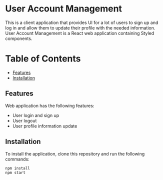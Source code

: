 # User Account Management

This is a client application that provides UI for a lot of users to sign up and log in and allow them to update their profile with the needed information. User Account Management is a React web application containing Styled components.

# Table of Contents

- [Features](#features)
- [Installation](#installation)

## Features

Web application has the following features:

- User login and sign up
- User logout
- User profile information update

## Installation

To install the application, clone this repository and run the following commands:

```sh
npm install
npm start
```
